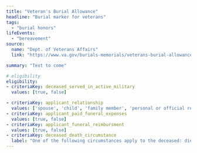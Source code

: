 ```yaml
---
title: "Veteran's Burial Allowance"
headline: "Burial marker for veterans"
tags: 
  - "burial honors"
lifeEvents: 
  - "bereavement"
source:
  name: "Dept. of Veterans Affairs"
  link: "https://www.va.gov/burials-memorials/veterans-burial-allowance/"

summary: "Text to come"

# eligibility
eligibility:
- criteriaKey: deceased_served_in_active_military
  values: [true, false]

- criteriaKey: applicant_relationship
  values: ['spouse', 'child', 'family member', 'personal or official representative']
- criteriaKey: applicant_paid_funeral_expenses
  values: [true, false]
- criteriaKey: applicant_funeral_reimbursment
  values: [true, false]
- criteriaKey: deceased_death_circumstance
  label: "One of the following circumstances apply to the deceased: died as a result of a service-connected disability; died while receiving or traveling to receive VA care; or died while eligible, pending to receive, or receiving VA compensation or pension."
---
```


